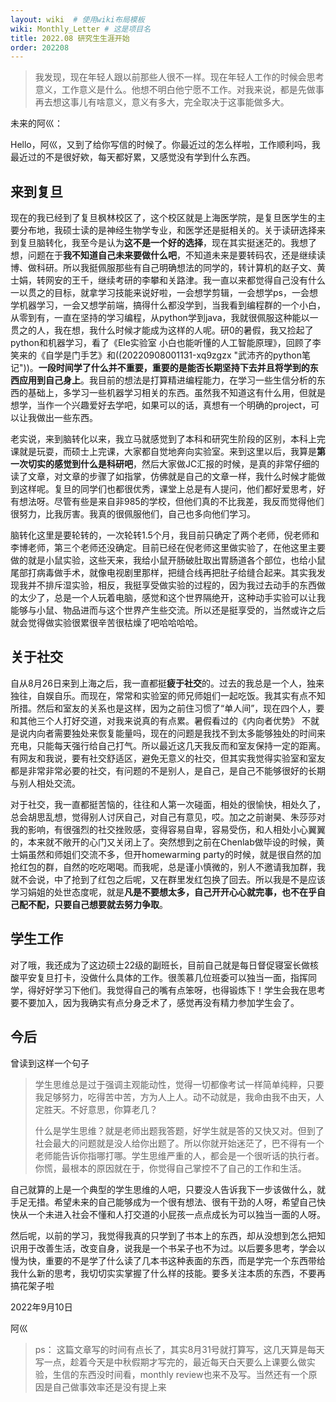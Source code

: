 ```yaml
---
layout: wiki  # 使用wiki布局模板
wiki: Monthly_Letter # 这是项目名
title: 2022.08 研究生生涯开始
order: 202208
---
```



> 我发现，现在年轻人跟以前那些人很不一样。现在年轻人工作的时候会思考意义，工作意义是什么。他想不明白他宁愿不工作。对我来说，都是先做事再去想这事儿有啥意义，意义有多大，完全取决于这事能做多大。

未来的阿巛：

Hello，阿巛，又到了给你写信的时候了。你最近过的怎么样啦，工作顺利吗，我最近过的不是很好欸，每天都好累，又感觉没有学到什么东西。

## 来到复旦

现在的我已经到了复旦枫林校区了，这个校区就是上海医学院，是复旦医学生的主要分布地，我硕士读的是神经生物学专业，和医学还是挺相关的。关于读研选择来到复旦脑转化，我至今是认为**这不是一个好的选择**，现在其实挺迷茫的。我想了想，问题在于**我不知道自己未来要做什么吧**，不知道未来是要转码农，还是继续读博、做科研。所以我挺佩服那些有自己明确想法的同学的，转计算机的赵子文、黄士娟，转网安的王千，继续考研的李攀和关路津。我一直以来都觉得自己没有什么一以贯之的目标，就拿学习技能来说好啦，一会想学剪辑，一会想学ps，一会想学机器学习，一会又想学前端，搞得什么都没学到，当我看到编程群的一个小白，从零到有，一直在坚持的学习编程，从python学到java，我就很佩服这种能以一贯之的人，我在想，我什么时候才能成为这样的人呢。研0的暑假，我又捡起了python和机器学习，看了《Ele实验室 小白也能听懂的人工智能原理》，回顾了李笑来的《自学是门手艺》和((20220908001131-xq9zgzx "武沛齐的python笔记"))。**一段时间学了什么并不重要，重要的是能否长期坚持下去并且将学到的东西应用到自己身上**。我目前的想法是打算精进编程能力，在学习一些生信分析的东西的基础上，多学习一些机器学习相关的东西。虽然我不知道这有什么用，但就是想学，当作一个兴趣爱好去学吧，如果可以的话，真想有一个明确的project，可以让我做出一些东西。

老实说，来到脑转化以来，我立马就感觉到了本科和研究生阶段的区别，本科上完课就是玩耍，而硕士上完课，大家都自觉地奔向实验室。来到这里以后，我算是**第一次切实的感觉到什么是科研吧**，然后大家做JC汇报的时候，是真的非常仔细的读了文章，对文章的步骤了如指掌，仿佛就是自己的文章一样，我什么时候才能做到这样呢。复旦的同学们也都很优秀，课堂上总是有人提问，他们都好爱思考，好有想法呀。尽管有些是来自非985的学校，但他们真的不比我差，我反而觉得他们很努力，比我厉害。我真的很佩服他们，自己也多向他们学习。

脑转化这里是要轮转的，一次轮转1.5个月，我目前只确定了两个老师，倪老师和李博老师，第三个老师还没确定。目前已经在倪老师这里做实验了，在他这里主要做的就是小鼠实验，这些天来，我给小鼠开肠破肚取出胃肠道各个部位，也给小鼠尾部打病毒做手术，就像电视剧里那样，把缝合线再把肚子给缝合起来。其实我发现我并不排斥湿实验，相反，我挺享受做实验的过程的，因为我过去动手的东西做的太少了，总是一个人玩着电脑，感觉和这个世界隔绝开，这种动手实验可以让我能够与小鼠、物品进而与这个世界产生些交流。所以还是挺享受的，当然或许之后就会觉得做实验很累很辛苦很枯燥了吧哈哈哈哈。

## 关于社交

自从8月26日来到上海之后，我一直都挺**疲于社交**的。过去的我总是一个人，独来独往，自娱自乐。而现在，常常和实验室的师兄师姐们一起吃饭。我其实有点不知所措。然后和室友的关系也是这样，因为之前住习惯了“单人间”，现在四个人，要和其他三个人打好交道，对我来说真的有点累。暑假看过的《内向者优势》 不就是说内向者需要独处来恢复能量吗，现在的问题是我找不到太多能够独处的时间来充电，只能每天强行给自己打气。所以最近这几天我反而和室友保持一定的距离。有网友和我说，要有社交舒适区，避免无意义的社交，但其实我觉得实验室和室友都是非常非常必要的社交，有问题的不是别人，是自己，是自己不能够很好的长期与别人相处交流。

对于社交，我一直都挺苦恼的，往往和人第一次碰面，相处的很愉快，相处久了，总会胡思乱想，觉得别人讨厌自己，对自己有意见，哎。加之之前谢昊、朱莎莎对我的影响，有很强烈的社交挫败感，变得容易自卑，容易受伤，和人相处小心翼翼的，本来就不敞开的心门又关闭上了。突然想到之前在Chenlab做毕设的时候，黄士娟虽然和师姐们交流不多，但开homewarming party的时候，就是很自然的加抢红包的群，自然的吃吃喝喝。而我呢，总是谨小慎微的，别人不邀请我加群，我就不会说，中了抢到了红包之后呢，又在群里发红包换了回去。所以我是不是应该学习娟姐的处世态度呢，就是**凡是不要想太多，自己开开心心就完事，也不在乎自己配不配，只要自己想要就去努力争取**。

## 学生工作

对了哦，我还成为了这边硕士22级的副班长，目前自己就是每日督促寝室长做核酸平安复旦打卡，没做什么具体的工作。很羡慕几位班委可以独当一面，指挥同学，得好好学习下他们。我觉得自己的嘴有点笨呀，也得锻炼下！学生会我在思考要不要加入，因为我确实有点分身乏术了，感觉再没有精力参加学生会了。

## 今后

曾读到这样一个句子

> 学生思维总是过于强调主观能动性，觉得一切都像考试一样简单纯粹，只要我足够努力，吃得苦中苦，方为人上人。动不动就是，我命由我不由天，人定胜天。不好意思，你算老几？
>
> 什么是学生思维？就是老师出题我答题，好学生就是答的又快又对。但到了社会最大的问题就是没人给你出题了。所以你就开始迷茫了，巴不得有一个老师能告诉你指哪打哪。学生思维严重的人，都会是一个很听话的执行者。你慌，最根本的原因就在于，你觉得自己掌控不了自己的工作和生活。

自己就算的上是一个典型的学生思维的人吧，只要没人告诉我下一步该做什么，就手足无措。希望未来的自己能够成为一个很有想法、很有干劲的人呀，希望自己快快从一个未进入社会不懂和人打交道的小屁孩一点点成长为可以独当一面的人呀。

然后呢，以前的学习，我觉得我真的只学到了书本上的东西，却从没想到怎么把知识用于改善生活，改变自身，说我是一个书呆子也不为过。以后要多思考，学会以慢为快，重要的不是学了什么读了几本书这种表面的东西，而是学完一个东西带给我什么新的思考，我切切实实掌握了什么样的技能。要多关注本质的东西，不要再搞花架子啦

2022年9月10日

阿巛

> ps： 这篇文章写的时间有点长了，其实8月31号就打算写，这几天算是每天写一点，趁着今天是中秋假期才写完的，最近每天白天要么上课要么做实验，生信的东西没时间看，monthly review也来不及写。当然还有一个原因是自己做事效率还是没有提上来
